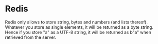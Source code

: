 # Redis

Redis only allows to store string, bytes and numbers (and lists thereof).
Whatever you store as single elements, it will be returned as a byte string. 
Hence if you store "a" as a UTF-8 string, it will be returned as b"a" when 
retrieved from the server.
